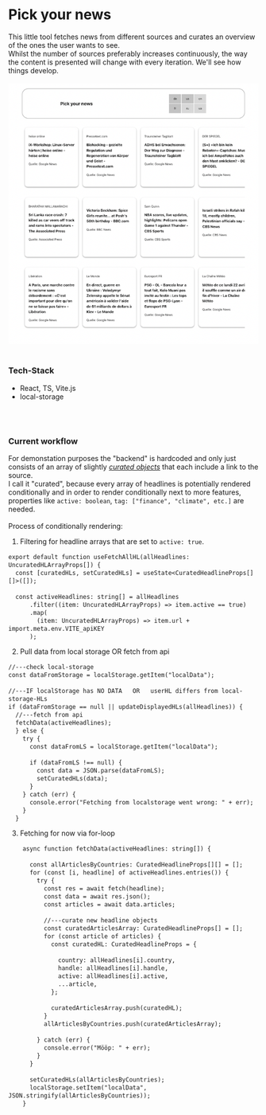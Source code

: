 # Pick your news

This little tool fetches news from different sources and curates an overview of the ones the user wants to see. <br>
Whilst the number of sources preferably increases continuously, the way the content is presented will change with every iteration. We'll see how things develop. 
<br>
<br>
![](state.png)
<br>
<br>

### Tech-Stack
- React, TS, Vite.js
- local-storage
<br>
<br>

### Current workflow

For demonstation purposes the "backend" is hardcoded and only just consists of an array of slightly [*curated objects*](https://github.com/j-eick/my-news/blob/main/src/utils/headlines.tsx) that each include a link to the source. <br>
I call it "curated", because every array of headlines is potentially rendered conditionally and in order to render conditionally next to more features, properties like `active: boolean`, `tag: ["finance", "climate", etc.]` are needed. <br>
<br>
Process of conditionally rendering: <br>
1. Filtering for headline arrays that are set to `active: true`.
```tsx
export default function useFetchAllHL(allHeadlines: UncuratedHLArrayProps[]) {
  const [curatedHLs, setCuratedHLs] = useState<CuratedHeadlineProps[][]>([]);

  const activeHeadlines: string[] = allHeadlines
      .filter((item: UncuratedHLArrayProps) => item.active == true)
      .map(
        (item: UncuratedHLArrayProps) => item.url + import.meta.env.VITE_apiKEY
      );    
```
2. Pull data from local storage OR fetch from api
```tsx
//---check local-storage
const dataFromStorage = localStorage.getItem("localData");

//---IF localStorage has NO DATA   OR   userHL differs from local-storage-HLs
if (dataFromStorage == null || updateDisplayedHLs(allHeadlines)) {
  //---fetch from api
  fetchData(activeHeadlines);
  } else {
    try {
      const dataFromLS = localStorage.getItem("localData");
        
      if (dataFromLS !== null) {
        const data = JSON.parse(dataFromLS);
        setCuratedHLs(data);
      }
    } catch (err) {
      console.error("Fetching from localstorage went wrong: " + err);
    }
  }
```

3. Fetching for now via for-loop
```tsx
    async function fetchData(activeHeadlines: string[]) {

      const allArticlesByCountries: CuratedHeadlineProps[][] = [];
      for (const [i, headline] of activeHeadlines.entries()) {
        try {
          const res = await fetch(headline);
          const data = await res.json();
          const articles = await data.articles;          

          //---curate new headline objects
          const curatedArticlesArray: CuratedHeadlineProps[] = [];
          for (const article of articles) {
            const curatedHL: CuratedHeadlineProps = {
 
              country: allHeadlines[i].country,
              handle: allHeadlines[i].handle,
              active: allHeadlines[i].active,
              ...article,
            };
            
            curatedArticlesArray.push(curatedHL);
          }
          allArticlesByCountries.push(curatedArticlesArray);

        } catch (err) {
          console.error("Mööp: " + err);
        }
      }
      
      setCuratedHLs(allArticlesByCountries);
      localStorage.setItem("localData", JSON.stringify(allArticlesByCountries));
    }
```